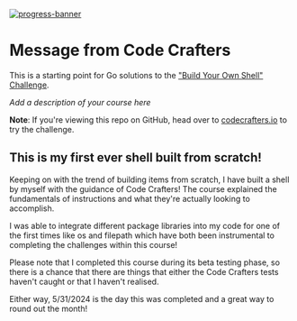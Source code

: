 [![progress-banner](https://backend.codecrafters.io/progress/shell/2ba31774-21f0-4a4a-b4c5-a46c5ff85e48)](https://app.codecrafters.io/users/codecrafters-bot?r=2qF)

# Message from Code Crafters

This is a starting point for Go solutions to the
["Build Your Own Shell" Challenge](https://app.codecrafters.io/courses/shell/overview).

_Add a description of your course here_

**Note**: If you're viewing this repo on GitHub, head over to
[codecrafters.io](https://codecrafters.io) to try the challenge.

## This is my first ever shell built from scratch!

Keeping on with the trend of building items from scratch, I have built a shell by myself with the guidance of Code Crafters!
The course explained the fundamentals of instructions and what they're actually looking to accomplish.

I was able to integrate different package libraries into my code for one of the first times like os and filepath which have both been instrumental to completing the challenges within this course!

Please note that I completed this course during its beta testing phase, so there is a chance that there are things that either the Code Crafters tests haven't caught or that I haven't realised.

Either way, 5/31/2024 is the day this was completed and a great way to round out the month!

